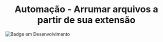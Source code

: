 <h1 align="center"> Automação - Arrumar arquivos a partir de sua extensão </h1>

![Badge em Desenvolvimento](http://img.shields.io/static/v1?label=STATUS&message=EM%20DESENVOLVIMENTO&color=GREEN&style=for-the-badge)
